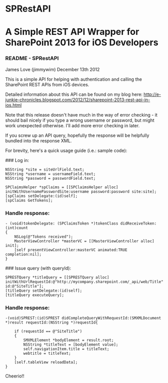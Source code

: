 SPRestAPI
=========

A Simple REST API Wrapper for SharePoint 2013 for iOS Developers
=======
### README - SPRestAPI

James Love (jimmywim)
December 13th 2012

This is a simple API for helping with authentication and calling the SharePoint REST APIs from iOS devices.

Detailed information about this API can be found on my blog here:
http://e-junkie-chronicles.blogspot.com/2012/12/sharepoint-2013-rest-api-in-ios.html

Note that this release doesn't have much in the way of error checking - it should bail nicely if you type a wrong username or password, but might work unexpected otherwise. I'll add more error checking in later.

If you screw up an API query, hopefully the response will be helpfully bundled into the response XML.

For brevity, here's a quick usage guide (i.e.: sample code):

### Log in:

    NSString *site = siteUrlField.text;
    NSString *username = usernameField.text;
    NSString *password = passwordField.text;
    
    SPClaimsHelper *spClaims = [[SPClaimsHelper alloc] initWithUsernamePasswordSite:username password:password site:site];
    [spClaims setDelegate:(id)self];
    [spClaims GetTokens];

### Handle response:

    - (void)tokenDelegate: (SPClaimsToken *)tokenClass didReceiveToken: (int)count
    {
        NSLog(@"Tokens received");
        MasterViewController *masterVC = [[MasterViewController alloc] init];
        [self presentViewController:masterVC animated:TRUE completion:nil];
    }



### Issue query (with queryId):

    SPRESTQuery *titleQuery = [[SPRESTQuery alloc] initWithUrlRequestId:@"http://mycompany.sharepoint.com/_api/web/Title" id:@"SiteTitle"];
    [titleQuery setDelegate:(id)self];
    [titleQuery executeQuery];



### Handle response:

    -(void)SPREST:(id)SPREST didCompleteQueryWithRequestId:(SMXMLDocument *)result requestId:(NSString *)requestId{
        
        if (requestId == @"SiteTitle")
        {
            SMXMLElement *bodyElement = result.root;
            NSString *titleText = [bodyElement value];
            self.navigationItem.title = titleText;
            webtitle = titleText;
        }
        [self.tableView reloadData];
    }


Cheerio!!

